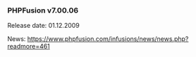 ### PHPFusion v7.00.06
Release date: 01.12.2009

News: https://www.phpfusion.com/infusions/news/news.php?readmore=461
